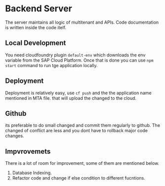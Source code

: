 # Backend Server

The server maintains all logic of multitenant and APIs. Code documentation is written inside the code itelf.

## Local Development

You need cloudfoundry plugin `default-env` which downloads the env variable from the SAP Cloud Platform. Once that is done you can use `npm start` command to run tge application locally.

## Deployment

Deployment is relatively easy, use `cf push` and the the application name mentioned in MTA file. that will upload the changed to the cloud.

## Github

its preferable to do small changed and commit them regularly to github. The changed of conflict are less and you dont have to rollback major code changes.

## Impvrovemets

There is a lot of room for improvement, some of them are mentioned below.

1. Database Indexing.
2. Refactor code and change if else condition to different fucntions.
